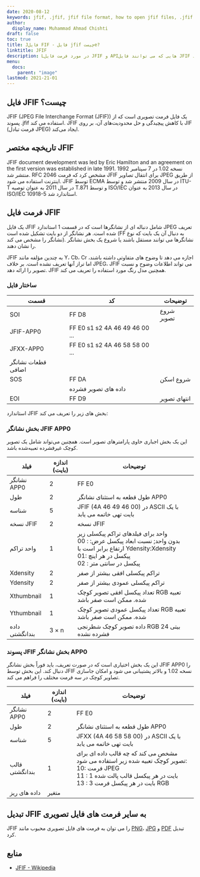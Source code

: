 ```yaml
---
date: 2020-08-12
keywords: jfif, .jfif, jfif file format, how to open jfif files, .jfif extension, jfif extension
author:
  display_name: Muhammad Ahmad Chishti
draft: false
toc: true
title: Jفایل FIF - فایل jfif چیستe?
linktitle: JFIF
description: Lدر مورد فرمت فایل JFIF و APIهایی که می توانند فایل JFIF را ایجاد و باز کنند، کسب درآمد کنیدs.
menu:
  docs:
    parent: "image"
lastmod: 2021-21-01
---
```


## فایل JFIF چیست؟

JFIF (JPEG File Interchange Format (JFIF)) یک فایل فرمت تصویری است که از پسوند .jfif استفاده می کند. JFIF با کاهش پیچیدگی و حل محدودیت‌های آن، بر روی JIF (فرمت تبادل JPEG) ایجاد می‌کند.

## تاریخچه مختصر JFIF

JFIF document development was led by Eric Hamilton and an agreement on the first version was established in late 1991. نسخه 1.02 در 7 سپتامبر 1992 منتشر شد. RFC 2046 مشخص کرد که فرمت JFIF برای انتقال تصاویر JPEG از طریق اینترنت استفاده می شود. JFIF توسط ECMA در سال 2009 منتشر شد و توسط ITU-T در سال 2011 به عنوان توصیه T.871 و توسط ISO/IEC در سال 2013 به عنوان ISO/IEC 10918-5 استاندارد شد.

## فرمت فایل JFIF ##

یک فایل JFIF شامل دنباله ای از نشانگرها است که در قسمت 1 استاندارد JPEG تعریف شده است. هر نشانگر از دو بایت تشکیل شده است (FF به دنبال آن یک بایت که نوع نشانگر را مشخص می کند). نشانگرها می توانند مستقل باشند یا شروع یک بخش نشانگر را نشان دهند.

JFIF به چندین مؤلفه مانند Y، Cb، Cr اجازه می دهد تا وضوح های متفاوتی داشته باشند، اما تراز آنها تعریف نشده است. بر خلاف JPEG، JFIF می تواند اطلاعات وضوح و نسبت تصویر را ارائه دهد. JFIF همچنین مدل رنگ مورد استفاده را تعریف می کند.

### ساختار فایل ##

|قسمت|کد|توضیحات|
|---|---|---|
|SOI|FF D8|شروع تصویر|
|JFIF-APP0|FF E0 s1 s2 4A 46 49 46 00 ...||
|JFXX-APP0|FF E0 s1 s2 4A 46 58 58 00 ...||
|قطعات نشانگر اضافی|
|SOS|FF DA|شروع اسکن|
||داده های تصویر فشرده||
|EOI|FF D9|انتهای تصویر|

استاندارد JFIF بخش های زیر را تعریف می کند:

### بخش نشانگر JFIF APP0 ###

این یک بخش اجباری حاوی پارامترهای تصویر است. همچنین می‌تواند شامل یک تصویر کوچک غیرفشرده تعبیه‌شده باشد.

|فیلد|اندازه (بایت)|توضیحات|
|---|---|---|
| نشانگر APP0|2|FF E0|
|طول|2|طول قطعه به استثنای نشانگر APP0|
|شناسه|5|JFIF (4A 46 49 46 00) در ASCII با یک بایت تهی خاتمه می یابد|
|نسخه JFIF|2|نسخه JFIF|
|واحد تراکم|1|واحد برای فیلدهای تراکم پیکسلی زیر</br> 00 : بدون واحد; نسبت ابعاد پیکسل عرض: ارتفاع برابر است با Ydensity:Xdensity</br> 01: پیکسل در هر اینچ</br> 02 : پیکسل در سانتی متر|
|Xdensity|2|تراکم پیکسلی افقی بیشتر از صفر|
|Ydensity|2|تراکم پیکسلی عمودی بیشتر از صفر|
|Xthumbnail|1|تعداد پیکسل افقی تصویر کوچک RGB تعبیه شده. ممکن است صفر باشد|
|Ythumbnail|1|تعداد پیکسل عمودی تصویر کوچک RGB تعبیه شده. ممکن است صفر باشد|
|داده بندانگشتی|3 × n|داده تصویر کوچک شطرنجی RGB 24 بیتی فشرده نشده|

### پسوند JFIF بخش نشانگر APP0 ###

این یک بخش اختیاری است که در صورت تعریف، باید فوراً بخش نشانگر JFIF APP0 را دنبال کند. این بخش توسط JFIF نسخه 1.02 و بالاتر پشتیبانی می شود و امکان جاسازی تصاویر کوچک در سه فرمت مختلف را فراهم می کند.

|فیلد|اندازه (بایت)|توضیحات|
|---|---|---|
| نشانگر APP0|2|FF E0|
|طول|2|طول قطعه به استثنای نشانگر APP0|
|شناسه|5|JFXX (4A 46 58 58 00) در ASCII با یک بایت تهی خاتمه می یابد|
|قالب بندانگشتی|1|مشخص می کند که چه قالب داده ای برای تصویر کوچک تعبیه شده زیر استفاده می شود:</br> 10: فرمت JPEG</br> 11 : 1 بایت در هر پیکسل قالب پالت شده</br> 13 : 3 بایت در هر پیکسل فرمت RGB|
|داده های ریز|متغیر||

## تبدیل JFIF به سایر فرمت های فایل تصویری

JFIF را می توان به فرمت های فایل تصویری محبوب مانند [PNG](/image/png/)، [JPG](/image/jpeg/) و [PDF](/pdf/) تبدیل کرد.

## منابع ##

- [JFIF - Wikipedia](https://en.wikipedia.org/wiki/JPEG_File_Interchange_Format#History)

